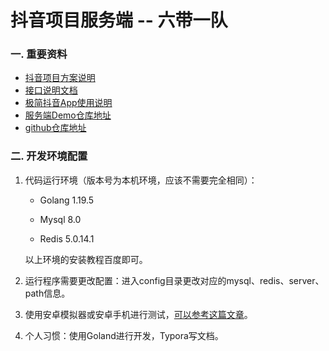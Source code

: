 # 抖音项目服务端 -- 六带一队

### 一. 重要资料

- [抖音项目方案说明](https://bytedance.feishu.cn/docs/doccnKrCsU5Iac6eftnFBdsXTof)
- [接口说明文档](https://www.apifox.cn/apidoc/shared-09d88f32-0b6c-4157-9d07-a36d32d7a75c/api-50707523)
- [极简抖音App使用说明](https://bytedance.feishu.cn/docs/doccnM9KkBAdyDhg8qaeGlIz7S7)
- [服务端Demo仓库地址](https://github.com/RaymondCode/simple-demo)
- [github仓库地址](https://github.com/DouyinSixwithone/DouyinOrigin)

### 二. 开发环境配置

1. 代码运行环境（版本号为本机环境，应该不需要完全相同）：

   - Golang 1.19.5

   - Mysql 8.0

   - Redis 5.0.14.1

   以上环境的安装教程百度即可。

2. 运行程序需要更改配置：进入config目录更改对应的mysql、redis、server、path信息。

3. 使用安卓模拟器或安卓手机进行测试，[可以参考这篇文章](https://juejin.cn/post/7192600701745233979)。

4. 个人习惯：使用Goland进行开发，Typora写文档。